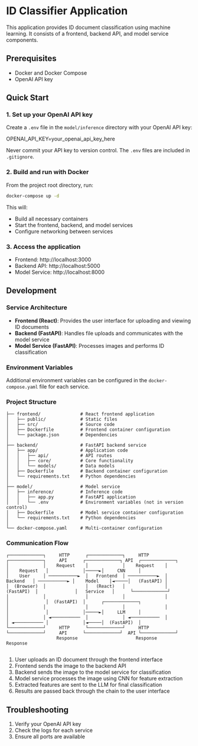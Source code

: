 # ID Classifier Application

This application provides ID document classification using machine learning. It consists of a frontend, backend API, and model service components.

## Prerequisites

- Docker and Docker Compose
- OpenAI API key

## Quick Start

### 1. Set up your OpenAI API key

Create a `.env` file in the `model/inference` directory with your OpenAI API key:

OPENAI_API_KEY=your_openai_api_key_here

Never commit your API key to version control. The `.env` files are included in `.gitignore`.

### 2. Build and run with Docker

From the project root directory, run:

```bash
docker-compose up -d
```

This will:
- Build all necessary containers
- Start the frontend, backend, and model services
- Configure networking between services

### 3. Access the application

- Frontend: http://localhost:3000
- Backend API: http://localhost:5000
- Model Service: http://localhost:8000

## Development

### Service Architecture

- **Frontend (React)**: Provides the user interface for uploading and viewing ID documents
- **Backend (FastAPI)**: Handles file uploads and communicates with the model service
- **Model Service (FastAPI)**: Processes images and performs ID classification

### Environment Variables

Additional environment variables can be configured in the `docker-compose.yaml` file for each service.

### Project Structure

```
├── frontend/               # React frontend application
│   ├── public/             # Static files
│   ├── src/                # Source code
│   ├── Dockerfile          # Frontend container configuration
│   └── package.json        # Dependencies
│
├── backend/                # FastAPI backend service
│   ├── app/                # Application code
│   │   ├── api/            # API routes
│   │   ├── core/           # Core functionality
│   │   └── models/         # Data models
│   ├── Dockerfile          # Backend container configuration
│   └── requirements.txt    # Python dependencies
│
├── model/                  # Model service
│   ├── inference/          # Inference code
│   │   ├── app.py          # FastAPI application
│   │   └── .env            # Environment variables (not in version control)
│   ├── Dockerfile          # Model service container configuration
│   └── requirements.txt    # Python dependencies
│
└── docker-compose.yaml     # Multi-container configuration
```

### Communication Flow

```
┌─────────────┐     HTTP      ┌─────────────┐     HTTP      ┌─────────────┐     API      ┌─────────────┐ API  ┌─────────────┐
│             │    Request    │             │    Request    │             │    Request   │             │─────►│     CNN     │
│    User     │ ───────────►  │   Frontend  │ ───────────►  │   Backend   │ ───────────► │    Model    │◄─────│   (FastAPI) │
│  (Browser)  │               │   (React)   │               │  (FastAPI)  │              │   Service   │      └─────────────┘
│             │               │             │               │             │              │  (FastAPI)  │      ┌─────────────┐
│             │               │             │               │             │              │             │─────►│     LLM     │
│             │ ◄───────────  │             │ ◄───────────  │             │ ◄─────────── │             │◄─────│  (FastAPI)  │
└─────────────┘     HTTP      └─────────────┘     HTTP      └─────────────┘     API      └─────────────┘  API └─────────────┘
                   Response                      Response                      Response              
                                                                                                        
```

1. User uploads an ID document through the frontend interface
2. Frontend sends the image to the backend API
3. Backend sends the image to the model service for classification
4. Model service processes the image using CNN for feature extraction
5. Extracted features are sent to the LLM for final classification
6. Results are passed back through the chain to the user interface

## Troubleshooting

1. Verify your OpenAI API key
2. Check the logs for each service
3. Ensure all ports are available

